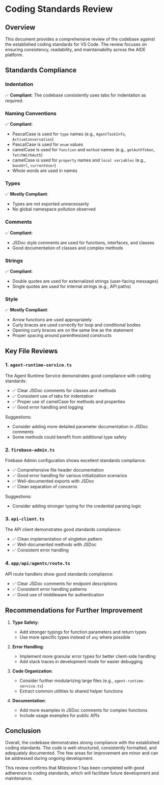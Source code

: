 # Coding Standards Review

## Overview

This document provides a comprehensive review of the codebase against the established coding standards for VS Code. The review focuses on ensuring consistency, readability, and maintainability across the AIDE platform.

## Standards Compliance

### Indentation
✅ **Compliant**: The codebase consistently uses tabs for indentation as required.

### Naming Conventions
✅ **Compliant**:
- PascalCase is used for `type` names (e.g., `AgentTaskInfo`, `ActiveConversation`)
- PascalCase is used for `enum` values
- camelCase is used for `function` and `method` names (e.g., `getAuthToken`, `fetchWithAuth`)
- camelCase is used for `property` names and `local variables` (e.g., `baseUrl`, `currentUser`)
- Whole words are used in names

### Types
✅ **Mostly Compliant**:
- Types are not exported unnecessarily
- No global namespace pollution observed

### Comments
✅ **Compliant**:
- JSDoc style comments are used for functions, interfaces, and classes
- Good documentation of classes and complex methods

### Strings
✅ **Compliant**:
- Double quotes are used for externalized strings (user-facing messages)
- Single quotes are used for internal strings (e.g., API paths)

### Style
✅ **Mostly Compliant**:
- Arrow functions are used appropriately
- Curly braces are used correctly for loop and conditional bodies
- Opening curly braces are on the same line as the statement
- Proper spacing around parenthesized constructs

## Key File Reviews

### 1. `agent-runtime-service.ts`

The Agent Runtime Service demonstrates good compliance with coding standards:
- ✅ Clear JSDoc comments for classes and methods
- ✅ Consistent use of tabs for indentation
- ✅ Proper use of camelCase for methods and properties
- ✅ Good error handling and logging

Suggestions:
- Consider adding more detailed parameter documentation in JSDoc comments
- Some methods could benefit from additional type safety

### 2. `firebase-admin.ts`

Firebase Admin configuration shows excellent standards compliance:
- ✅ Comprehensive file header documentation
- ✅ Good error handling for various initialization scenarios
- ✅ Well-documented exports with JSDoc
- ✅ Clean separation of concerns

Suggestions:
- Consider adding stronger typing for the credential parsing logic

### 3. `api-client.ts`

The API client demonstrates good standards compliance:
- ✅ Clean implementation of singleton pattern
- ✅ Well-documented methods with JSDoc
- ✅ Consistent error handling

### 4. `app/api/agents/route.ts`

API route handlers show good standards compliance:
- ✅ Clear JSDoc comments for endpoint descriptions
- ✅ Consistent error handling patterns
- ✅ Good use of middleware for authentication

## Recommendations for Further Improvement

1. **Type Safety**:
   - Add stronger typings for function parameters and return types
   - Use more specific types instead of `any` where possible

2. **Error Handling**:
   - Implement more granular error types for better client-side handling
   - Add stack traces in development mode for easier debugging

3. **Code Organization**:
   - Consider further modularizing large files (e.g., `agent-runtime-service.ts`)
   - Extract common utilities to shared helper functions

4. **Documentation**:
   - Add more examples in JSDoc comments for complex functions
   - Include usage examples for public APIs

## Conclusion

Overall, the codebase demonstrates strong compliance with the established coding standards. The code is well-structured, consistently formatted, and adequately documented. The few areas for improvement are minor and can be addressed during ongoing development.

This review confirms that Milestone 1 has been completed with good adherence to coding standards, which will facilitate future development and maintenance.
